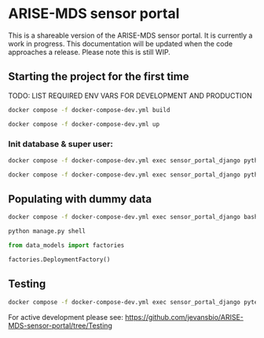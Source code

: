 # ARISE-MDS sensor portal
 
This is a shareable version of the ARISE-MDS sensor portal. It is currently a work in progress. This documentation will be updated when the code approaches a release. Please note this is still WIP.

## Starting the project for the first time

TODO: LIST REQUIRED ENV VARS FOR DEVELOPMENT AND PRODUCTION

```bash
docker compose -f docker-compose-dev.yml build
```

```bash
docker compose -f docker-compose-dev.yml up
```

### Init database & super user:

```bash
docker compose -f docker-compose-dev.yml exec sensor_portal_django python manage.py migrate
```

```bash
docker compose -f docker-compose-dev.yml exec sensor_portal_django python manage.py createsuperuser
```


## Populating with dummy data
```bash
docker compose -f docker-compose-dev.yml exec sensor_portal_django bash
```

```bash
python manage.py shell
```

```py
from data_models import factories

factories.DeploymentFactory()
```

## Testing
```bash
docker compose -f docker-compose-dev.yml exec sensor_portal_django pytest
```

For active development please see: https://github.com/jevansbio/ARISE-MDS-sensor-portal/tree/Testing
